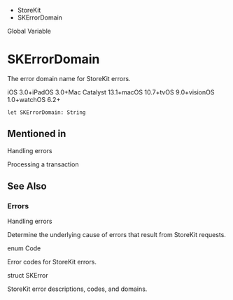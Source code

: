 

- StoreKit
-  SKErrorDomain 

Global Variable

# SKErrorDomain

The error domain name for StoreKit errors.

iOS 3.0+iPadOS 3.0+Mac Catalyst 13.1+macOS 10.7+tvOS 9.0+visionOS 1.0+watchOS 6.2+

``` source
let SKErrorDomain: String
```

## Mentioned in 

Handling errors

Processing a transaction

## See Also

### Errors

Handling errors

Determine the underlying cause of errors that result from StoreKit requests.

enum Code

Error codes for StoreKit errors.

struct SKError

StoreKit error descriptions, codes, and domains.

